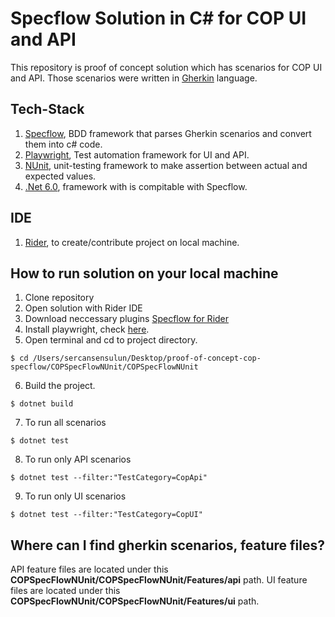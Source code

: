 # Specflow Solution in C# for COP UI and API
This repository is proof of concept solution which has scenarios for COP UI and API. Those scenarios were written in [Gherkin](https://cucumber.io/docs/gherkin/) language.

## Tech-Stack
1. [Specflow](https://specflow.org/), BDD framework that parses Gherkin scenarios and convert them into c# code.
2. [Playwright](https://playwright.dev/dotnet/), Test automation framework for UI and API.
3. [NUnit](https://nunit.org/), unit-testing framework to make assertion between actual and expected values.
3. [.Net 6.0](https://dotnet.microsoft.com/en-us/download/dotnet/6.0), framework with is compitable with Specflow.

## IDE
1. [Rider](https://www.jetbrains.com/rider/), to create/contribute project on local machine.

## How to run solution on your local machine
1. Clone repository
2. Open solution with Rider IDE
3. Download neccessary plugins [Specflow for Rider](https://docs.specflow.org/projects/getting-started/en/latest/gettingstartedrider/Step1r.html)
4. Install playwright, check [here](https://playwright.dev/dotnet/docs/intro).
4. Open terminal and cd to project directory.
```
$ cd /Users/sercansensulun/Desktop/proof-of-concept-cop-specflow/COPSpecFlowNUnit/COPSpecFlowNUnit 
```
6. Build the project. 
```
$ dotnet build
```
7. To run all scenarios
```
$ dotnet test
```
8. To run only API scenarios
```
$ dotnet test --filter:"TestCategory=CopApi"
```
9. To run only UI scenarios
```
$ dotnet test --filter:"TestCategory=CopUI"
```

## Where can I find gherkin scenarios, feature files?
API feature files are located under this **COPSpecFlowNUnit/COPSpecFlowNUnit/Features/api** path.
UI feature files are located under this **COPSpecFlowNUnit/COPSpecFlowNUnit/Features/ui** path.